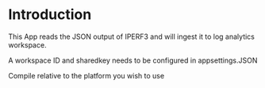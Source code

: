 # Introduction 
This App reads the JSON output of IPERF3 and will ingest it to log analytics workspace.

A workspace ID and sharedkey needs to be configured in appsettings.JSON

Compile relative to the platform you wish to use